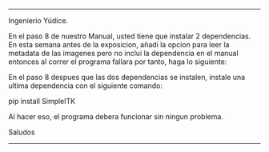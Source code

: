 ******************************************************************************************************************************

Ingenierio Yúdice. 

En el paso 8 de nuestro Manual, usted tiene que instalar 2 dependencias. En esta semana antes de la exposicion,
añadi la opcion para leer la metadata de las imagenes pero no inclui la dependencia en el manual entonces al correr
el programa fallara por tanto, haga lo siguiente:

En el paso 8 despues que las dos dependencias se instalen, instale una ultima dependencia con el siguiente comando:

pip install SimpleITK

Al hacer eso, el programa debera funcionar sin ningun problema. 

Saludos
********************************************************************************************************************************
